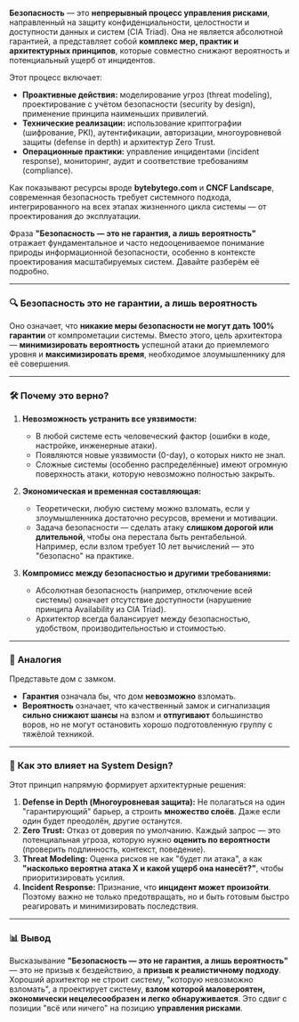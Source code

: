 **Безопасность** — это **непрерывный процесс управления рисками**, направленный на защиту конфиденциальности, целостности и доступности данных и систем (CIA Triad). Она не является абсолютной гарантией, а представляет собой **комплекс мер, практик и архитектурных принципов**, которые совместно снижают вероятность и потенциальный ущерб от инцидентов.

Этот процесс включает:
*   **Проактивные действия:** моделирование угроз (threat modeling), проектирование с учётом безопасности (security by design), применение принципа наименьших привилегий.
*   **Технические реализации:** использование криптографии (шифрование, PKI), аутентификации, авторизации, многоуровневой защиты (defense in depth) и архитектур Zero Trust.
*   **Операционные практики:** управление инцидентами (incident response), мониторинг, аудит и соответствие требованиям (compliance).

Как показывают ресурсы вроде **bytebytego.com** и **CNCF Landscape**, современная безопасность требует системного подхода, интегрированного на всех этапах жизненного цикла системы — от проектирования до эксплуатации.

Фраза **"Безопасность — это не гарантия, а лишь вероятность"** отражает фундаментальное и часто недооцениваемое понимание природы информационной безопасности, особенно в контексте проектирования масштабируемых систем. Давайте разберём её подробно.

---

### 🔍 **Безопасность это не гарантии, а лишь вероятность**

Оно означает, что **никакие меры безопасности не могут дать 100% гарантии** от компрометации системы. Вместо этого, цель архитектора — **минимизировать вероятность** успешной атаки до приемлемого уровня и **максимизировать время**, необходимое злоумышленнику для её совершения.

---

### 🛠️ **Почему это верно?**

1.  **Невозможность устранить все уязвимости:**
    *   В любой системе есть человеческий фактор (ошибки в коде, настройке, инженерные атаки).
    *   Появляются новые уязвимости (0-day), о которых никто не знал.
    *   Сложные системы (особенно распределённые) имеют огромную поверхность атаки, которую невозможно полностью закрыть.

2.  **Экономическая и временная составляющая:**
    *   Теоретически, любую систему можно взломать, если у злоумышленника достаточно ресурсов, времени и мотивации.
    *   Задача безопасности — сделать атаку **слишком дорогой или длительной**, чтобы она перестала быть рентабельной. Например, если взлом требует 10 лет вычислений — это "безопасно" на практике.

3.  **Компромисс между безопасностью и другими требованиями:**
    *   Абсолютная безопасность (например, отключение всей системы) означает отсутствие доступности (нарушение принципа Availability из CIA Triad).
    *   Архитектор всегда балансирует между безопасностью, удобством, производительностью и стоимостью.

---

### 🧩 **Аналогия**

Представьте дом с замком.
*   **Гарантия** означала бы, что дом **невозможно** взломать.
*   **Вероятность** означает, что качественный замок и сигнализация **сильно снижают шансы** на взлом и **отпугивают** большинство воров, но не могут остановить хорошо подготовленную группу с тяжёлой техникой.

---

### 🔄 **Как это влияет на System Design?**

Этот принцип напрямую формирует архитектурные решения:

1.  **Defense in Depth (Многоуровневая защита):** Не полагаться на один "гарантирующий" барьер, а строить **множество слоёв**. Даже если один будет преодолён, другие останутся.
2.  **Zero Trust:** Отказ от доверия по умолчанию. Каждый запрос — это потенциальная угроза, которую нужно **оценить по вероятности** (проверить подлинность, контекст, поведение).
3.  **Threat Modeling:** Оценка рисков не как "будет ли атака", а как **"насколько вероятна атака X и какой ущерб она нанесёт?"**, чтобы приоритизировать усилия.
4.  **Incident Response:** Признание, что **инцидент может произойти**. Поэтому важно не только предотвращать, но и быть готовым быстро реагировать и минимизировать последствия.

---

### 📊 **Вывод**

Высказывание **"Безопасность — это не гарантия, а лишь вероятность"** — это не призыв к бездействию, а **призыв к реалистичному подходу**. Хороший архитектор не строит систему, "которую невозможно взломать", а проектирует систему, **взлом которой маловероятен, экономически нецелесообразен и легко обнаруживается**. Это сдвиг с позиции "всё или ничего" на позицию **управления рисками**.